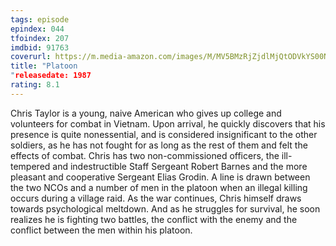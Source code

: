 ```yaml
---
tags: episode
epindex: 044
tfoindex: 207
imdbid: 91763
coverurl: https://m.media-amazon.com/images/M/MV5BMzRjZjdlMjQtODVkYS00N2YzLWJlYWYtMGVlN2E5MWEwMWQzXkEyXkFqcGdeQXVyMTQxNzMzNDI@._V1_SX202_CR0,0,202,300_.jpg
title: "Platoon
"releasedate: 1987
rating: 8.1
---
```


Chris Taylor is a young, naive American who gives up college and volunteers for combat in Vietnam. Upon arrival, he quickly discovers that his presence is quite nonessential, and is considered insignificant to the other soldiers, as he has not fought for as long as the rest of them and felt the effects of combat. Chris has two non-commissioned officers, the ill-tempered and indestructible Staff Sergeant Robert Barnes and the more pleasant and cooperative Sergeant Elias Grodin. A line is drawn between the two NCOs and a number of men in the platoon when an illegal killing occurs during a village raid. As the war continues, Chris himself draws towards psychological meltdown. And as he struggles for survival, he soon realizes he is fighting two battles, the conflict with the enemy and the conflict between the men within his platoon.